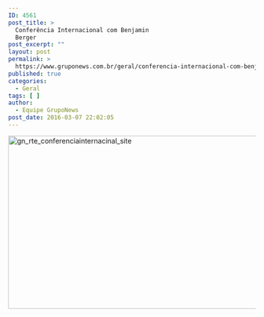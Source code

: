 ```yaml
---
ID: 4561
post_title: >
  Conferência Internacional com Benjamin
  Berger
post_excerpt: ""
layout: post
permalink: >
  https://www.gruponews.com.br/geral/conferencia-internacional-com-benjamin-berger
published: true
categories:
  - Geral
tags: [ ]
author:
  - Equipe GrupoNews
post_date: 2016-03-07 22:02:05
---
```

<img class="alignnone size-full wp-image-4567" src="http://www.gruponews.com.br/wp-content/uploads/2016/03/gn_rte_conferenciainternacinal_site.png" alt="gn_rte_conferenciainternacinal_site" width="960" height="353" />